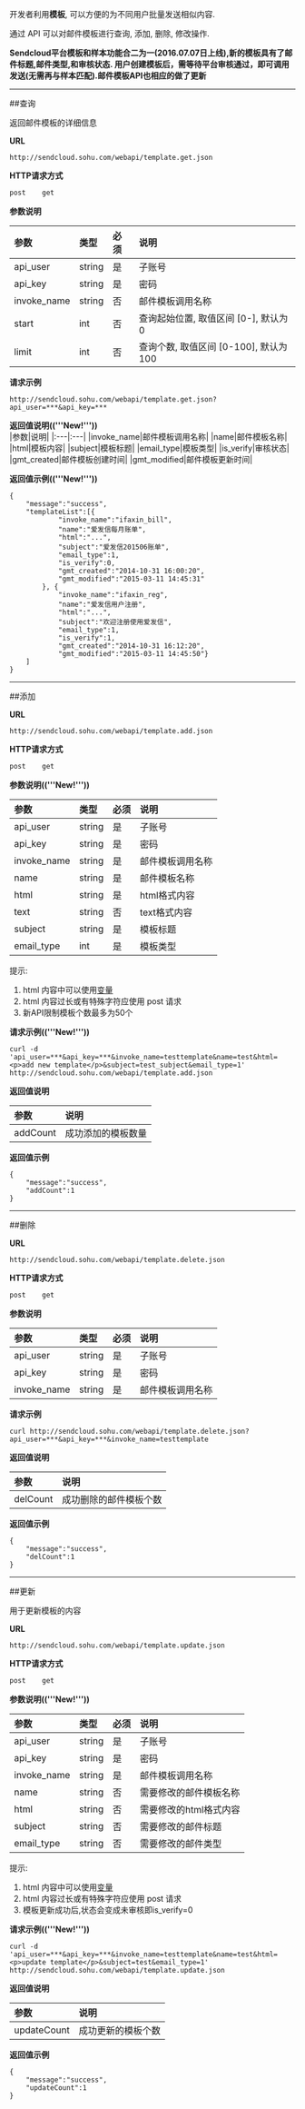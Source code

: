 
开发者利用**模板**, 可以方便的为不同用户批量发送相似内容.

通过 API 可以对邮件模板进行查询, 添加, 删除, 修改操作.
    
**Sendcloud平台模板和样本功能合二为一(2016.07.07日上线),新的模板具有了邮件标题,邮件类型,和审核状态.
用户创建模板后，需等待平台审核通过，即可调用发送(无需再与样本匹配).邮件模板API也相应的做了更新**
    
    
- - -        

##查询    

返回邮件模板的详细信息
    
**URL**    
```
http://sendcloud.sohu.com/webapi/template.get.json
```
    
**HTTP请求方式**
```bash
post    get
```
    
**参数说明**    
    
|参数|类型|必须|说明|
|:---|:---|:---|:---|
|api_user|string|是|子账号|
|api_key|string|是|密码|
|invoke_name|string|否|邮件模板调用名称|
|start|int|否|查询起始位置, 取值区间 [0-], 默认为 0|
|limit|int|否|查询个数, 取值区间 [0-100], 默认为 100|
    
    
**请求示例**
```
http://sendcloud.sohu.com/webapi/template.get.json?api_user=***&api_key=***
```
    
**返回值说明(('''New!'''))**    
|参数|说明|
|:---|:---|
|invoke_name|邮件模板调用名称|
|name|邮件模板名称|
|html|模板内容|
|subject|模板标题|
|email_type|模板类型|
|is_verify|审核状态|
|gmt_created|邮件模板创建时间|
|gmt_modified|邮件模板更新时间|


**返回值示例(('''New!'''))**
```
{
    "message":"success",
    "templateList":[{
            "invoke_name":"ifaxin_bill",
            "name":"爱发信每月账单",
            "html":"...",
            "subject":"爱发信201506账单",
            "email_type":1,
            "is_verify":0,
            "gmt_created":"2014-10-31 16:00:20",
            "gmt_modified":"2015-03-11 14:45:31"
        }, {
            "invoke_name":"ifaxin_reg",
            "name":"爱发信用户注册",
            "html":"...",
            "subject":"欢迎注册使用爱发信",
            "email_type":1,
            "is_verify":1,
            "gmt_created":"2014-10-31 16:12:20",
            "gmt_modified":"2015-03-11 14:45:50"}
    ]
}
```
 
- - -
    
##添加    
    
**URL**    
```
http://sendcloud.sohu.com/webapi/template.add.json
```
    
**HTTP请求方式**
```bash
post    get
```

**参数说明(('''New!'''))**    
    
|参数|类型|必须|说明|
|:---|:---|:---|:---|
|api_user|string|是|子账号|
|api_key|string|是|密码|
|invoke_name|string|是|邮件模板调用名称|
|name|string|是|邮件模板名称|
|html|string|是|html格式内容|
|text|string|否|text格式内容|
|subject|string|是|模板标题|
|email_type|int|是|模板类型|

    
提示: 

1. html 内容中可以使用[变量](index.md#_1)
2. html 内容过长或有特殊字符应使用 post 请求
3. 新API限制模板个数最多为50个
    
     
**请求示例(('''New!'''))**
```
curl -d 'api_user=***&api_key=***&invoke_name=testtemplate&name=test&html=<p>add new template</p>&subject=test_subject&email_type=1' http://sendcloud.sohu.com/webapi/template.add.json
```
 
**返回值说明**
    
|参数|说明|
|:---|:---|
|addCount|成功添加的模板数量|
    
**返回值示例**
```
{
    "message":"success",
    "addCount":1
}
```
 
- - -
    
##删除    
    
**URL**    
```
http://sendcloud.sohu.com/webapi/template.delete.json
```
    
**HTTP请求方式**
```bash
post    get
```
    
**参数说明**    
    
|参数|类型|必须|说明|
|:---|:---|:---|:---|
|api_user|string|是|子账号|
|api_key|string|是|密码|
|invoke_name|string|是|邮件模板调用名称|
    
**请求示例**
```
curl http://sendcloud.sohu.com/webapi/template.delete.json?api_user=***&api_key=***&invoke_name=testtemplate
```
    
**返回值说明**
    
|参数|说明|
|:---|:---|
|delCount|成功删除的邮件模板个数|    
    
**返回值示例**
```
{
    "message":"success",
    "delCount":1
}
```
 
- - -
    
##更新    
    
用于更新模板的内容

**URL**    
```
http://sendcloud.sohu.com/webapi/template.update.json
```
    
**HTTP请求方式**
```bash
post    get
```

**参数说明(('''New!'''))**    
    
|参数|类型|必须|说明|
|:---|:---|:---|:---|
|api_user|string|是|子账号|
|api_key|string|是|密码|
|invoke_name|string|是|邮件模板调用名称|
|name|string|否|需要修改的邮件模板名称|
|html|string|否|需要修改的html格式内容|
|subject|string|否|需要修改的邮件标题|
|email_type|string|否|需要修改的邮件类型|

提示: 

1. html 内容中可以使用[变量](index.md#_2)
2. html 内容过长或有特殊字符应使用 post 请求
3. 模板更新成功后,状态会变成未审核即is_verify=0
    
    
**请求示例(('''New!'''))**
```
curl -d 'api_user=***&api_key=***&invoke_name=testtemplate&name=test&html=<p>update template</p>&subject=test&email_type=1' http://sendcloud.sohu.com/webapi/template.update.json
```
    
**返回值说明**
    
|参数|说明|
|:---|:---|
|updateCount|成功更新的模板个数|
    
**返回值示例**
```
{
    "message":"success",
    "updateCount":1
}
```
